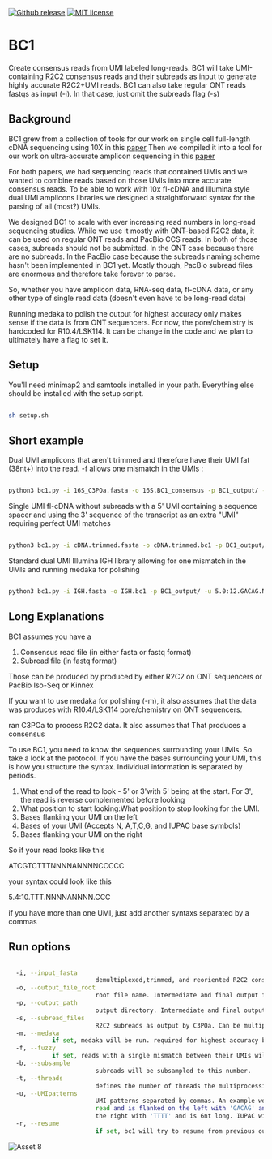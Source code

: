 [![Github release](https://img.shields.io/github/tag/christopher-vollmers/BC1.svg?label=Version)](https://github.com/christopher-vollmers/BC1/tags)
[![MIT license](https://img.shields.io/badge/License-MIT-blue.svg)](http://perso.crans.org/besson/LICENSE.html)


# BC1
Create consensus reads from UMI labeled long-reads.
BC1 will take UMI-containing R2C2 consensus reads and their subreads as input to generate highly accurate R2C2+UMI reads. 
BC1 can also take regular ONT reads fastqs as input (-i). In that case, just omit the subreads flag (-s)

## Background ##

BC1 grew from a collection of tools for our work on single cell full-length cDNA sequencing using 10X in this [paper](https://doi.org/10.1186/s13059-022-02615-z)
Then we compiled it into a tool for our work on ultra-accurate amplicon sequencing in this [paper](https://doi.org/10.1093/pnasnexus/pgae336)

For both papers, we had sequencing reads that contained UMIs and we wanted to combine reads based on those UMIs into more accurate consensus reads. 
To be able to work with 10x fl-cDNA and Illumina style dual UMI amplicons libraries we designed a straightforward syntax for the parsing of all (most?) UMIs.

We designed BC1 to scale with ever increasing read numbers in long-read sequencing studies. 
While we use it mostly with ONT-based R2C2 data, it can be used on regular ONT reads and PacBio CCS reads. In both of those cases, subreads should not be submitted. In the ONT case because there are no subreads.
In the PacBio case because the subreads naming scheme hasn't been implemented in BC1 yet. Mostly though, PacBio subread files are enormous and therefore take forever to parse.

So, whether you have amplicon data, RNA-seq data, fl-cDNA data, or any other type of single read data (doesn't even have to be long-read data)

Running medaka to polish the output for highest accuracy only makes sense if the data is from ONT sequencers. For now, the pore/chemistry is hardcoded for R10.4/LSK114. It can be change in the code and we plan to ultimately have a flag to set it.
 

## Setup ##

You'll need minimap2 and samtools installed in your path. Everything else should be installed with the setup script. 

```bash

sh setup.sh

```

## Short example ##



Dual UMI amplicons that aren't trimmed and therefore have their UMI fat (38nt+) into the read. -f allows one mismatch in the UMIs :

```bash

python3 bc1.py -i 16S_C3POa.fasta -o 16S.BC1_consensus -p BC1_output/ -s R2C2_Subreads.fastq -f -t 60 -u 5.38:50.ACAG.BDHVBDHVBDHV.AG,3.38:50.ACAG.BDHVBDHVBDHV.CG

```

Single UMI fl-cDNA without subreads with a 5' UMI containing a sequence spacer and using the 3' sequence of the transcript as an extra "UMI" requiring perfect UMI matches

```bash

python3 bc1.py -i cDNA.trimmed.fasta -o cDNA.trimmed.bc1 -p BC1_output/ -t 30 -u 5.0:12.ACAG.NNNNNTGTTCTGATTNNNNN.TGGT,3.0:10.T.NNNNNNNNNNNNNNN.

```

Standard dual UMI Illumina IGH library allowing for one mismatch in the UMIs and running medaka for polishing

```bash

python3 bc1.py -i IGH.fasta -o IGH.bc1 -p BC1_output/ -u 5.0:12.GACAG.NNNNNNNNNNNNNN.,3.0:12.GACAG.NNNNNNNNNNNNNN. -s R2C2_subreads.fastq -f -t 60 -m

```

## Long Explanations ##

BC1 assumes you have a 

1) Consensus read file (in either fasta or fastq format)
2) Subread file (in fastq format)

Those can be produced by produced by either R2C2 on ONT sequencers or PacBio Iso-Seq or Kinnex

If you want to use medaka for polishing (-m), it also assumes that the data was produces with R10.4/LSK114 pore/chemistry on ONT sequencers. 

ran C3POa to process R2C2 data. It also assumes that That produces a consensus 

To use BC1, you need to know the sequences surrounding your UMIs. So take a look at the protocol. If you have the bases surrounding your UMI, this is how you structure the syntax. Individual information is separated by periods.

1) What end of the read to look - 5' or 3'with 5' being at the start. For 3', the read is reverse complemented before looking
2) What position to start looking:What position to stop looking for the UMI.
3) Bases flanking your UMI on the left
4) Bases of your UMI (Accepts N, A,T,C,G, and IUPAC base symbols)
5) Bases flanking your UMI on the right

So if your read looks like this

ATCGTCTTTNNNNANNNNCCCCC

your syntax could look like this

5.4:10.TTT.NNNNANNNN.CCC

if you have more than one UMI, just add another syntaxs separated by a commas


## Run options ##


```bash

  -i, --input_fasta 
                        demultiplexed,trimmed, and reoriented R2C2 consensus reads as output by C3POa_postprocessing.py
  -o, --output_file_root
                        root file name. Intermediate and final output files will be start with this
  -p, --output_path
                        output directory. Intermediate and final output files will be in this directory
  -s, --subread_files
                        R2C2 subreads as output by C3POa. Can be multiple comma separated files
  -m, --medaka          
			if set, medaka will be run. required for highest accuracy but definitely slows things down. assumes data was produced with R10.4 pores at 400bp/s speed
  -f, --fuzzy           
			if set, reads with a single mismatch between their UMIs will be combined. By default, only reads with identical UMIs will be combined.
  -b, --subsample
                        subreads will be subsampled to this number.
  -t, --threads
                        defines the number of threads the multiprocessing will use
  -u, --UMIpatterns
                        UMI patterns separated by commas. An example would be '5.0:3.GACAG.NNNNNNNNNNNNNN.,3.0:3.CAC.NNNNNN.TTTT' that would indicate two UMIs. The first at the 5prime end of the read starting somewhere in the first 3 bases of the
                        read and is flanked on the left with 'GACAG' and is 14nt long. The second at the 3prime end of the read starting somewhere in the first 3 bases of the (reverse complemented) read and is flanked on the left with 'CAC' and on
                        the right with 'TTTT' and is 6nt long. IUPAC wild card bares can be used at any position
  -r, --resume          
                        if set, bc1 will try to resume from previous output. Will only consider past results that were generate with the same exact command settings.


```



![Asset 8](https://github.com/christopher-vollmers/BC1/assets/28308271/3aaab974-07ec-4c08-868f-9c4887d60a0c)


